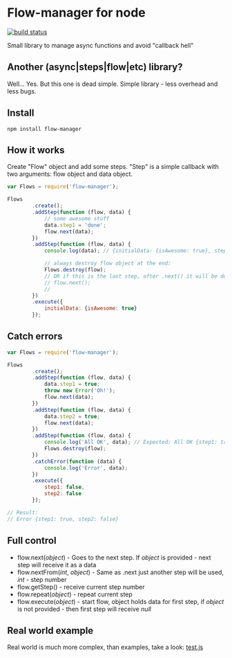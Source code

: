 # Flow-manager for node

<a href="https://travis-ci.org/zygis/flow-manager" target="blank"><img src="https://api.travis-ci.org/zygis/flow-manager.png" alt="build status" /></a>

Small library to manage async functions and avoid "callback hell"

## Another (async|steps|flow|etc) library?

Well... Yes. But this one is dead simple. Simple library - less overhead and less bugs.

## Install

```
npm install flow-manager
```

## How it works

Create "Flow" object and add some steps. "Step" is a simple callback with two arguments: flow object and data object.

```javascript
var Flows = require('flow-manager');

Flows
        .create();
        .addStep(function (flow, data) {
            // some awesome stuff
            data.step1 = 'done';
            flow.next(data);
        })
        .addStep(function (flow, data) {
            console.log(data); // {initialData: {isAwesome: true}, step1: true}

            // always destroy flow object at the end:
            Flows.destroy(flow);
            // OR if this is the last step, after .next() it will be destroyed automatically
            // flow.next();
            //
        })
        .execute({
            initialData: {isAwesome: true}
        });
```

## Catch errors

```javascript
var Flows = require('flow-manager');

Flows
        .create();
        .addStep(function (flow, data) {
            data.step1 = true;
            throw new Error('Oh!');
            flow.next(data);
        })
        .addStep(function (flow, data) {
            data.step2 = true;
            flow.next(data);
        })
        .addStep(function (flow, data) {
            console.log('All OK', data); // Expected: All OK {step1: true, step2: true}
            Flows.destroy(flow);
        })
        .catchError(function (data) {
            console.log('Error', data);
        })
        .execute({
            step1: false,
            step2: false
        });

// Result:
// Error {step1: true, step2: false}
```

## Full control

* flow.next(<i>object</i>) - Goes to the next step. If <i>object</i> is provided - next step will receive it as a data
* flow.nextFrom(<i>int</i>, <i>object</i>) - Same as .next just another step will be used, <i>int</i> - step number
* flow.getStep() - receive current step number
* flow.repeat(<i>object</i>) - repeat current step
* flow.execute(<i>object</i>) - start flow, object holds data for first step, if <i>object</i> is not provided - then first step will receive <i>null</i>

## Real world example

Real world is much more complex, than examples, take a look: <a href="https://github.com/zygis/flow-manager/blob/master/test.js" target="_blank">test.js</a>
